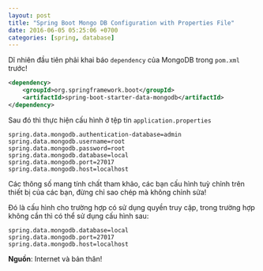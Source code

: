 ```yaml
---
layout: post
title: "Spring Boot Mongo DB Configuration with Properties File"
date: 2016-06-05 05:25:06 +0700
categories: [spring, database]
---
```


Dĩ nhiên đầu tiên phải khai báo `dependency` của MongoDB trong `pom.xml` trước!
```xml
<dependency>
	<groupId>org.springframework.boot</groupId>
	<artifactId>spring-boot-starter-data-mongodb</artifactId>
</dependency>
```

Sau đó thì thực hiện cấu hình ở tệp tin `application.properties`
```properties
spring.data.mongodb.authentication-database=admin
spring.data.mongodb.username=root
spring.data.mongodb.password=root
spring.data.mongodb.database=local
spring.data.mongodb.port=27017
spring.data.mongodb.host=localhost
```
Các thông số mang tính chất tham khảo, các bạn cấu hình tuỳ chỉnh trên thiết bị của các bạn, đừng chỉ sao chép mà không chỉnh sửa!

Đó là cấu hình cho trường hợp có sử dụng quyền truy cập, trong trường hợp không cần thì có thể sử dụng cấu hình sau:
```properties
spring.data.mongodb.database=local
spring.data.mongodb.port=27017
spring.data.mongodb.host=localhost
```

**Nguồn**: Internet và bản thân!